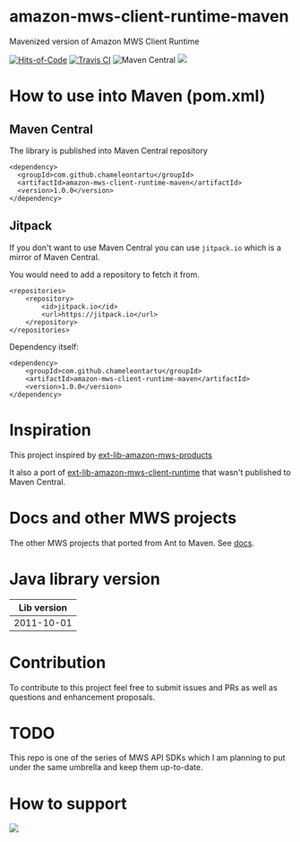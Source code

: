 # amazon-mws-client-runtime-maven

Mavenized version of Amazon MWS Client Runtime

[![Hits-of-Code](https://hitsofcode.com/github/chameleontartu/amazon-mws-client-runtime-maven)](https://hitsofcode.com/view/github/chameleontartu/amazon-mws-client-runtime-maven)
[![Travis CI](https://travis-ci.org/ChameleonTartu/amazon-mws-client-runtime-maven.svg?branch=master)](https://travis-ci.org/ChameleonTartu/amazon-mws-client-runtime-maven)
![Maven Central](https://img.shields.io/maven-central/v/com.github.chameleontartu/amazon-mws-client-runtime-maven)
[![](https://jitpack.io/v/ChameleonTartu/amazon-mws-client-runtime-maven.svg)](https://jitpack.io/#ChameleonTartu/amazon-mws-client-runtime-maven)

# How to use into Maven (pom.xml)

## Maven Central

The library is published into Maven Central repository

```
<dependency>
  <groupId>com.github.chameleontartu</groupId>
  <artifactId>amazon-mws-client-runtime-maven</artifactId>
  <version>1.0.0</version>
</dependency>
```

## Jitpack

If you don't want to use Maven Central you can use `jitpack.io` which is a mirror of Maven Central.

You would need to add a repository to fetch it from.

```
<repositories>
    <repository>
        <id>jitpack.io</id>
        <url>https://jitpack.io</url>
    </repository>
</repositories>
```

Dependency itself:
```
<dependency>
    <groupId>com.github.chameleontartu</groupId>
    <artifactId>amazon-mws-client-runtime-maven</artifactId>
    <version>1.0.0</version>
</dependency>
```

# Inspiration

This project inspired by [ext-lib-amazon-mws-products](https://github.com/trifonnt/ext-lib-amazon-mws-products)

It also a port of [ext-lib-amazon-mws-client-runtime](https://github.com/trifonnt/ext-lib-amazon-mws-client-runtime) that wasn't published to Maven Central.

# Docs and other MWS projects

The other MWS projects that ported from Ant to Maven. See [docs](https://github.com/ChameleonTartu/amazon-mws-docs).


# Java library version

| Lib version  |
|--------------|
| 2011-10-01   |

# Contribution

To contribute to this project feel free to submit issues and PRs as well as questions and enhancement proposals.

# TODO

This repo is one of the series of MWS API SDKs which I am planning to put under the same umbrella and keep them up-to-date.

# How to support

<a href="https://www.buymeacoffee.com/chameleontartu"><img src="https://img.buymeacoffee.com/button-api/?text=Buy me a coffee&emoji=&slug=chameleontartu&button_colour=40DCA5&font_colour=ffffff&font_family=Cookie&outline_colour=000000&coffee_colour=FFDD00"></a>
